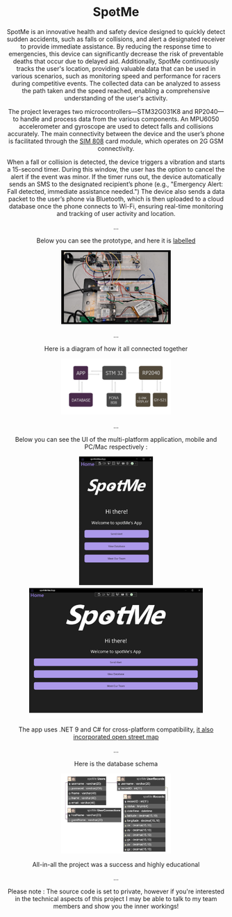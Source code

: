 
<h1 align="center">SpꙩtMe</h1>

<div> </div>

<p align="center">
SpotMe is an innovative health and safety device designed to quickly detect sudden accidents, such as falls or collisions, and alert a designated receiver to provide immediate assistance. By reducing the response time to emergencies, this device can significantly decrease the risk of preventable deaths that occur due to delayed aid. Additionally, SpotMe continuously tracks the user's location, providing valuable data that can be used in various scenarios, such as monitoring speed and performance for racers during competitive events. The collected data can be analyzed to assess the path taken and the speed reached, enabling a comprehensive understanding of the user's activity.
</p>

<div> </div> 

<p align="center">
The project leverages two microcontrollers—STM32G031K8 and RP2040—to handle and process data from the various components. An MPU6050 accelerometer and gyroscope are used to detect falls and collisions accurately. The main connectivity between the device and the user’s phone is facilitated through the <a href="https://raw.githubusercontent.com/tmtorr/capstone_public_overview/refs/heads/main/img/sim808.png">SIM 808</a> card module, which operates on 2G GSM connectivity.
</p>

<div> </div>

<p align="center">
When a fall or collision is detected, the device triggers a vibration and starts a 15-second timer. During this window, the user has the option to cancel the alert if the event was minor. If the timer runs out, the device automatically sends an SMS to the designated recipient’s phone (e.g., "Emergency Alert: Fall detected, immediate assistance needed.") The device also sends a data packet to the user’s phone via Bluetooth, which is then uploaded to a cloud database once the phone connects to Wi-Fi, ensuring real-time monitoring and tracking of user activity and location.
</p>


<div> </div>
<div> </div>

<p align="center"> ... </p>
<p align="center">Below you can see the prototype, and here it is <a href="https://raw.githubusercontent.com/tmtorr/capstone_public_overview/refs/heads/main/img/label_d.png">labelled</a>
<p align="center">
  <img src="/img/full_project.jpg" alt="Full project" width=50% height=50%">
</p>

<p align="center"> ... </p>
<p align="center">Here is a diagram of how it all connected together</p>
<p align="center">
  <img src="/img/connections.png" alt="Connections" width=50% height=50%">
</p>

<p align="center"> ... </p>
<p align="center">Below you can see the UI of the multi-platform application, mobile and PC/Mac respectively :</p>
<p align="center">
  <img src="/img/app1.png" alt="Main Menu Image" width="170" height="300">
  <img src="/img/app2.png" alt="Another Image" width="400" height="300">
</p>
<p align="center">The app uses .NET 9 and C# for cross-platform compatibility, <a href="https://raw.githubusercontent.com/tmtorr/capstone_public_overview/refs/heads/main/img/map.jpg">it also incorporated open street map</a> </p>



<p align="center"> ... </p>
<p align="center">Here is the database schema</p>
<p align="center">
  <img src="/img/db.png" alt="Database" width=50% height=50%">
</p>


<div> </div>
<p align="center">
All-in-all the project was a success and highly educational
</p>

<div> </div>

<p align="center"> ... </p>
<p align="center">
  Please note : The source code is set to private, however if you're interested in the technical aspects of this project I may be able to talk to my team members and show you the inner workings!
</p>

